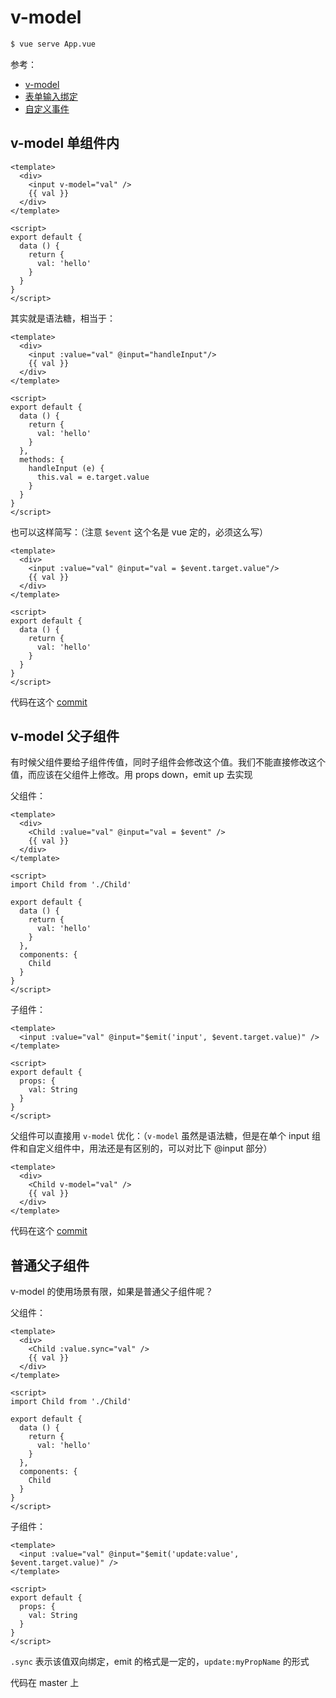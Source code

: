 # v-model

```bash
$ vue serve App.vue
```

参考：

* [v-model](https://cn.vuejs.org/v2/api/#v-model)
* [表单输入绑定](https://cn.vuejs.org/v2/guide/forms.html)
* [自定义事件](https://cn.vuejs.org/v2/guide/components-custom-events.html)

## v-model 单组件内

```vue
<template>
  <div>
    <input v-model="val" />
    {{ val }}
  </div>
</template>

<script>
export default {
  data () {
    return {
      val: 'hello'
    }
  }
}
</script>
```

其实就是语法糖，相当于：

```vue
<template>
  <div>
    <input :value="val" @input="handleInput"/>
    {{ val }}
  </div>
</template>

<script>
export default {
  data () {
    return {
      val: 'hello'
    }
  },
  methods: {
    handleInput (e) {
      this.val = e.target.value
    }
  }
}
</script>
```

也可以这样简写：（注意 `$event` 这个名是 vue 定的，必须这么写）

```vue
<template>
  <div>
    <input :value="val" @input="val = $event.target.value"/>
    {{ val }}
  </div>
</template>

<script>
export default {
  data () {
    return {
      val: 'hello'
    }
  }
}
</script>
```

代码在这个 [commit](https://github.com/vue-demo-space/v-model/tree/9553d779917941ecc61b7ac8f0fb0219559c4ae3)

## v-model 父子组件

有时候父组件要给子组件传值，同时子组件会修改这个值。我们不能直接修改这个值，而应该在父组件上修改。用 props down，emit up 去实现

父组件：

```vue
<template>
  <div>
    <Child :value="val" @input="val = $event" />
    {{ val }}
  </div>
</template>

<script>
import Child from './Child'

export default {
  data () {
    return {
      val: 'hello'
    }
  },
  components: { 
    Child
  }
}
</script>
```

子组件：

```vue
<template>
  <input :value="val" @input="$emit('input', $event.target.value)" />
</template>

<script>
export default {
  props: {
    val: String
  }
}
</script>
```

父组件可以直接用 `v-model` 优化：（`v-model` 虽然是语法糖，但是在单个 input 组件和自定义组件中，用法还是有区别的，可以对比下 @input 部分）

```vue
<template>
  <div>
    <Child v-model="val" />
    {{ val }}
  </div>
</template>
```

代码在这个 [commit](https://github.com/vue-demo-space/v-model/tree/78a60172111a440fc93b6e520ccec100f822c6f3)

## 普通父子组件

v-model 的使用场景有限，如果是普通父子组件呢？

父组件：

```vue
<template>
  <div>
    <Child :value.sync="val" />
    {{ val }}
  </div>
</template>

<script>
import Child from './Child'

export default {
  data () {
    return {
      val: 'hello'
    }
  },
  components: { 
    Child
  }
}
</script>
```

子组件：

```vue
<template>
  <input :value="val" @input="$emit('update:value', $event.target.value)" />
</template>

<script>
export default {
  props: {
    val: String
  }
}
</script>
```

`.sync` 表示该值双向绑定，emit 的格式是一定的，`update:myPropName` 的形式

代码在 master 上
